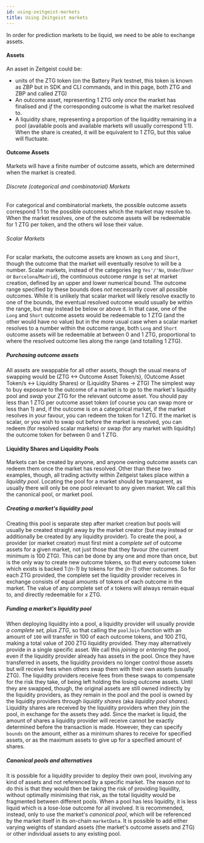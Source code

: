 ```yaml
---
id: using-zeitgeist-markets
title: Using Zeitgeist markets
---
```


In order for prediction markets to be liquid, we need to be able to exchange assets.

#### Assets
An asset in Zeitgeist could be:
* units of the ZTG token (on the Battery Park testnet, this token is known as ZBP but in SDK and CLI commands, and in this page, both ZTG and ZBP and called ZTG)
* An outcome asset, representing 1 ZTG only _once_ the market has finalised and _if_ the corresponding outcome is what the market resolved to.
* A liquidity share, representing a proportion of the liquidity remaining in a pool (available pools and available markets will usually correspond 1:1). When the share is created, it will be equivalent to 1 ZTG, but this value will fluctuate.


#### Outcome Assets
Markets will have a finite number of outcome assets, which are determined when the market is created. 
###### Discrete (categorical and combinatorial) Markets
For categorical and combinatorial markets, the possible outcome assets correspond 1:1 to the possible outcomes which the market may resolve to.
When the market resolves, one of the outcome assets will be redeemable for 1 ZTG per token, and the others wil lose their value.
###### Scalar Markets
For scalar markets, the outcome assets are known as `Long` and `Short`, though the outcome that the market will eventually resolve to will be a number.
Scalar markets, instead of the categories (eg `Yes'/'No`, `Under`/`Over` or `Barcelona`/`Madrid`), the continuous outcome _range_ is set at market creation, defined by an upper and lower numerical bound.
The outcome range specified by these bounds does _not_ necessarily cover all possible outcomes. While it is unlikely that scalar market will likely resolve exactly to one of the bounds, the eventual resolved outcome would usually be within the range, but may instead be below or above it.
In that case, one of the `Long` and `Short` outcome assets would be redeemable to 1 ZTG (and the other would have no value) but in the more usual case when a scalar market resolves to a number within the outcome range,
both `Long` and `Short` outcome assets will be redeemable at between 0 and 1 ZTG, proportional to where the resolved outcome lies along the range (and totalling 1 ZTG).
##### Purchasing outcome assets
All assets are swappable for all other assets, though the usual means of swapping would be (ZTG <-> Outcome Asset Token/s), (Outcome Asset Token/s <-> Liquidity Shares) or (Liquidity Shares -> ZTG)
The simplest way to buy exposure to the outcome of a market is to go to the market's liquidity pool and _swap_ your ZTG for the relevant outcome asset. 
You should pay less than 1 ZTG per outcome asset token (of course you can swap more or less than 1) and, if the outcome is on a categorical market, if the market resolves in your favour, you can redeem the token for 1 ZTG. 
If the market is scalar, or you wish to swap out before the market is resolved, you can redeem (for resolved scalar markets) or swap (for any market with liquidity) the outcome token for between 0 and 1 ZTG.

#### Liquidity Shares and Liquidity Pools
Markets can be created by anyone, and anyone owning outcome assets can redeem them once the market has resolved.
Other than these two examples, though, all trading activity within Zeitgeist takes place within a _liquidity pool_. 
Locating the pool for a market should be transparent, as usually there will only be one pool relevant to any given market. We call this the canonical pool, or market pool. 

##### Creating a market's liquidity pool
Creating this pool is separate step after market creation but pools will usually be created straight away by the market creator (but may instead or additionally be created by any liquidity provider).
To create the pool, a provider (or market creator) must first mint a _complete set_ of outcome assets for a given market, not just those that they favour (the current minimum is 100 ZTG).
This can be done by any one and more than once, but is the only way to create new outcome tokens, so that every outcome token which exists is backed 1:_(n-1)_ by tokens for the _(n-1)_ other outcomes.
So for each ZTG provided, the complete set the liquidity provider receives in exchange consists of equal amounts of tokens of each outcome in the market.
The value of any complete set of _x_ tokens will always remain equal to, and directly redeemable for _x_ ZTG.

##### Funding a market's liquidity pool
When deploying liquidity into a pool, a liquidity provider will usually provide _a complete set, plus ZTG_, so that calling the `poolJoin` function with an amount of `100` will transfer in 100 of each outcome tokens, and 100 ZTG, making a total value of 200 ZTG liquidity provided. They may alternatively provide in a single specific asset.
We call this _joining_ or _entering_ the pool, even if the liquidity provider already has assets in the pool.
Once they have transferred in assets, the liquidity providers no longer control those assets but will receive fees when others swap them with their own assets (usually ZTG).
The liquidity providers receive fees from these swaps to compensate for the risk they take, of being left holding the losing outcome assets. 
Until they are swapped, though, the original assets are still owned indirectly by the liquidity providers, as they remain in the pool and the pool is owned by the liquidity providers through _liquidity shares_ (aka _liquidity pool shares_).
Liquidity shares are received by the liquidity providers when they join the pool, in exchange for the assets they add. 
Since the market is liquid, the amount of shares a liquidity provider will receive cannot be exactly determined before the transaction is made. However, they can specify `bounds` on the amount, either as a minimum shares to receive for specified assets, or as the maximum assets to give up for a specified amount of shares.

##### Canonical pools and alternatives
It is possible for a liquidity provider to deploy their own pool, involving any kind of assets and not referenced by a specific market.
The reason _not_ to do this is that they would then be taking the risk of providing liquidity, without optimally minimising that risk, as the total liquidity would be fragmented between different pools.
When a pool has less liquidity, it is less liquid which is a lose-lose outcome for all involved. 
It is recommended, instead, only to use the market's _canonical pool_, which will be referenced by the market itself in its on-chain `marketData`.
It is possible to add either varying weights of standard assets (the market's outcome assets and ZTG) or other individual assets to any existing pool.












